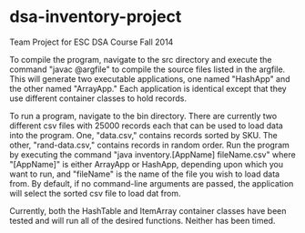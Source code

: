dsa-inventory-project
=====================

Team Project for ESC DSA Course Fall 2014

To compile the program, navigate to the src directory and execute the 
command "javac @argfile" to compile the source files listed in the argfile.
This will generate two executable applications, one named "HashApp" and 
the other named "ArrayApp." Each application is identical except that they
use different container classes to hold records.

To run a program, navigate to the bin directory. There are currently two
different csv files with 25000 records each that can be used to load data
into the program. One, "data.csv," contains records sorted by SKU. The other, 
"rand-data.csv," contains records in random order. Run the program by
executing the command "java inventory.[AppName] fileName.csv" where "[AppName]"
is either ArrayApp or HashApp, depending upon which you want to run,
and "fileName" is the name of the file you wish to load data from. By default,
if no command-line arguments are passed, the application will select the
sorted csv file to load dat from.

Currently, both the HashTable and ItemArray container classes have been
tested and will run all of the desired functions. Neither has been timed.
